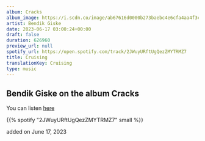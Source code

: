 ```yaml
---
album: Cracks
album_image: https://i.scdn.co/image/ab67616d0000b273baebc4e6cfa4aa4f3cf06b38
artist: Bendik Giske
date: 2023-06-17 03:00:24+00:00
draft: false
duration: 626960
preview_url: null
spotify_url: https://open.spotify.com/track/2JWuyURftUgQezZMYTRMZ7
title: Cruising
translationKey: Cruising
type: music
---
```


## Bendik Giske on the album Cracks

You can listen [here](https://open.spotify.com/track/2JWuyURftUgQezZMYTRMZ7)

{{% spotify "2JWuyURftUgQezZMYTRMZ7" small %}}

added on June 17, 2023